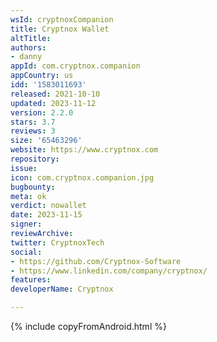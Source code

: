 ```yaml
---
wsId: cryptnoxCompanion
title: Cryptnox Wallet
altTitle: 
authors:
- danny
appId: com.cryptnox.companion
appCountry: us
idd: '1583011693'
released: 2021-10-10
updated: 2023-11-12
version: 2.2.0
stars: 3.7
reviews: 3
size: '65463296'
website: https://www.cryptnox.com
repository: 
issue: 
icon: com.cryptnox.companion.jpg
bugbounty: 
meta: ok
verdict: nowallet
date: 2023-11-15
signer: 
reviewArchive: 
twitter: CryptnoxTech
social: 
- https://github.com/Cryptnox-Software
- https://www.linkedin.com/company/cryptnox/
features: 
developerName: Cryptnox

---
```


{% include copyFromAndroid.html %}
